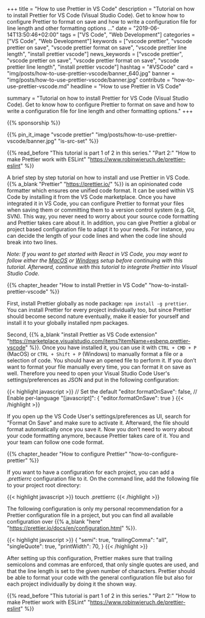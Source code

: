 
+++
title = "How to use Prettier in VS Code"
description = "Tutorial on how to install Prettier for VS Code (Visual Studio Code). Get to know how to configure Prettier to format on save and how to write a configuration file for line length and other formatting options ..."
date = "2019-06-14T13:50:46+02:00"
tags = ["VS Code", "Web Development"]
categories = ["VS Code", "Web Development"]
keywords = ["vscode prettier", "vscode prettier on save", "vscode prettier format on save", "vscode prettier line length", "install prettier vscode"]
news_keywords = ["vscode prettier", "vscode prettier on save", "vscode prettier format on save", "vscode prettier line length", "install prettier vscode"]
hashtag = "#VSCode"
card = "img/posts/how-to-use-prettier-vscode/banner_640.jpg"
banner = "img/posts/how-to-use-prettier-vscode/banner.jpg"
contribute = "how-to-use-prettier-vscode.md"
headline = "How to use Prettier in VS Code"

summary = "Tutorial on how to install Prettier for VS Code (Visual Studio Code). Get to know how to configure Prettier to format on save and how to write a configuration file for line length and other formatting options."
+++

{{% sponsorship %}}

{{% pin_it_image "vscode prettier" "img/posts/how-to-use-prettier-vscode/banner.jpg" "is-src-set" %}}

{{% read_before "This tutorial is part 1 of 2 in this series." "Part 2:" "How to make Prettier work with ESLint" "https://www.robinwieruch.de/prettier-eslint" %}}

A brief step by step tutorial on how to install and use Prettier in VS Code. {{% a_blank "Prettier" "https://prettier.io/" %}} is an opinionated code formatter which ensures one unified code format. It can be used within VS Code by installing it from the VS Code marketplace. Once you have integrated it in VS Code, you can configure Prettier to format your files when saving them or committing them to a version control system (e.g. Git, SVN). This way, you never need to worry about your source code formatting and Prettier takes care about it. In addition, you can give Prettier a global or project based configuration file to adapt it to your needs. For instance, you can decide the length of your code lines and when the code line should break into two lines.

*Note: If you want to get started with React in VS Code, you may want to follow either the [MacOS](https://www.robinwieruch.de/react-js-macos-setup/) or [Windows](https://www.robinwieruch.de/react-js-windows-setup/) setup before continuing with this tutorial. Afterward, continue with this tutorial to integrate Prettier into Visual Studio Code.*

{{% chapter_header "How to install Prettier in VS Code" "how-to-install-prettier-vscode" %}}

First, install Prettier globally as node package: `npm install -g prettier`. You can install Prettier for every project individually too, but since Prettier should become second nature eventually, make it easier for yourself and install it to your globally installed npm packages.

Second, {{% a_blank "install Prettier as VS Code extension" "https://marketplace.visualstudio.com/items?itemName=esbenp.prettier-vscode" %}}. Once you have installed it, you can use it with `CTRL + CMD + P` (MacOS) or `CTRL + Shift + P` (Windows) to manually format a file or a selection of code. You should have an opened file to perform it. If you don’t want to format your file manually every time, you can format it on save as well. Therefore you need to open your Visual Studio Code User's settings/preferences as JSON and put in the following configuration:

{{< highlight javascript >}}
// Set the default
"editor.formatOnSave": false,
// Enable per-language
"[javascript]": {
    "editor.formatOnSave": true
}
{{< /highlight >}}

If you open up the VS Code User's settings/preferences as UI, search for "Format On Save" and make sure to activate it. Afterward, the file should format automatically once you save it. Now you don’t need to worry about your code formatting anymore, because Prettier takes care of it. You and your team can follow one code format.

{{% chapter_header "How to configure Prettier" "how-to-configure-prettier" %}}

If you want to have a configuration for each project, you can add a *.prettierrc* configuration file to it. On the command line, add the following file to your project root directory:

{{< highlight javascript >}}
touch .prettierrc
{{< /highlight >}}

The following configuration is only my personal recommendation for a Prettier configuration file in a project, but you can find all available configuration over {{% a_blank "here" "https://prettier.io/docs/en/configuration.html" %}}.

{{< highlight javascript >}}
{
  "semi": true,
  "trailingComma": "all",
  "singleQuote": true,
  "printWidth": 70,
}
{{< /highlight >}}

After setting up this configuration, Prettier makes sure that trailing semicolons and commas are enforced, that only single quotes are used, and that the line length is set to the given number of characters. Prettier should be able to format your code with the general configuration file but also for each project individually by doing it the shown way.

{{% read_before "This tutorial is part 1 of 2 in this series." "Part 2:" "How to make Prettier work with ESLint" "https://www.robinwieruch.de/prettier-eslint" %}}